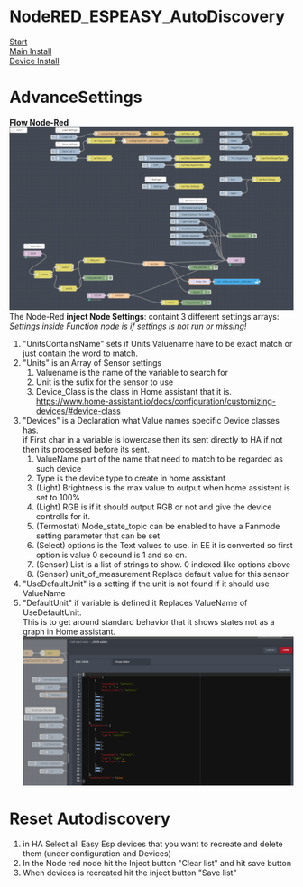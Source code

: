 # NodeRED_ESPEASY_AutoDiscovery  
[Start](README.md)  
[Main Install](MainInstall.md)  
[Device Install](Devices.md)  
<!--[Advance Settings](Advance.md)  -->


# AdvanceSettings
**Flow Node-Red**
![Flow_Node-Red](PNG/Flow_Node-Red.PNG)
The Node-Red **inject Node Settings**:
containt 3 different settings arrays:  
*Settings inside Function node is if settings is not run or missing!*

1. "UnitsContainsName" sets if Units Valuename have to be exact match or just contain the word to match.
2. "Units" is an Array of Sensor settings
   1. Valuename is the name of the variable to search for
   2. Unit is the sufix for the sensor to use  
   3. Device_Class is the class in Home assistant that it is. https://www.home-assistant.io/docs/configuration/customizing-devices/#device-class  
3. "Devices" is a Declaration what Value names specific Device classes has.  
   if First char in a variable is lowercase then its sent directly to HA if not then its processed before its sent. 
   1. ValueName part of the name that need to match to be regarded as such device  
   2. Type is the device type to create in home assistant  
   3. (Light) Brightness is the max value to output when home assistent is set to 100%  
   4. (Light) RGB is if it should output RGB or not and give the device controlls for it.  
   5. (Termostat) Mode_state_topic can be enabled to have a Fanmode setting parameter that can be set  
   6. (Select) options is the Text values to use. in EE it is converted so first option is value 0 secound is 1 and so on.  
   7. (Sensor) List is a list of strings to show. 0 indexed like options above  
   8. (Sensor) unit_of_measurement Replace default value for this sensor  
4. "UseDefaultUnit" is a setting if the unit is not found if it should use ValueName   
5. "DefaultUnit" if variable is defined it Replaces ValueName of UseDefaultUnit.  
      This is to get around standard behavior that it shows states not as a graph in Home assistant.  
![Flow_Node-Red](PNG/Flow_Node-Red_Settings.PNG)  

# Reset Autodiscovery
1. in HA Select all Easy Esp devices that you want to recreate and delete them (under configuration and Devices)
2. In the Node red node hit the Inject button "Clear list" and hit save button
3. When devices is recreated hit the inject button "Save list" 


